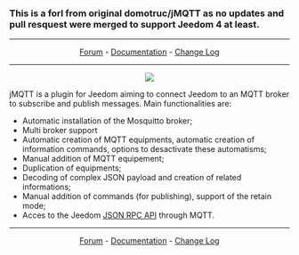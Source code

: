 <p align="center">
<h3>This is a forl from original domotruc/jMQTT as no updates and pull resquest were merged to support Jeedom 4 at least.</h3>
</p>

__________________

<p align="center">
<a href="https://www.jeedom.com/forum/viewtopic.php?f=96&t=32675">Forum</a>   -   <a href="https://domotruc.github.io/jMQTT/fr_FR/">Documentation</a>   -   <a href="https://domotruc.github.io/jMQTT/fr_FR/#changelog">Change Log</a>
</p>

__________________

<p align="center">
  <img src="jMQTT.png"/>
</p>

jMQTT is a plugin for Jeedom aiming to connect Jeedom to an MQTT broker to subscribe and publish messages.
Main functionalities are:
  * Automatic installation of the Mosquitto broker;
  * Multi broker support
  * Automatic creation of MQTT equipments, automatic creation of information commands, options to desactivate these automatisms;
  * Manual addition of MQTT equipement;
  * Duplication of equipments;
  * Decoding of complex JSON payload and creation of related informations;
  * Manual addition of commands (for publishing), support of the retain mode;
  * Acces to the Jeedom [JSON RPC API](https://jeedom.github.io/core/fr_FR/jsonrpc_api) through MQTT. 

__________________

<p align="center">
<a href="https://www.jeedom.com/forum/viewtopic.php?f=96&t=32675">Forum</a>   -   <a href="https://domotruc.github.io/jMQTT/fr_FR/">Documentation</a>   -   <a href="https://domotruc.github.io/jMQTT/fr_FR/#changelog">Change Log</a>
</p>

